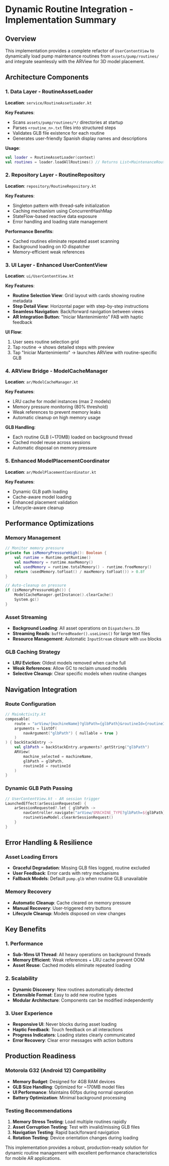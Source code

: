 # Dynamic Routine Integration - Implementation Summary

## Overview
This implementation provides a complete refactor of `UserContentView` to dynamically load pump maintenance routines from `assets/pump/routines/` and integrate seamlessly with the ARView for 3D model placement.

## Architecture Components

### 1. Data Layer - RoutineAssetLoader
**Location**: `service/RoutineAssetLoader.kt`

**Key Features**:
- Scans `assets/pump/routines/*/` directories at startup
- Parses `<routine_n>.txt` files into structured steps
- Validates GLB file existence for each routine
- Generates user-friendly Spanish display names and descriptions

**Usage**:
```kotlin
val loader = RoutineAssetLoader(context)
val routines = loader.loadAllRoutines() // Returns List<MaintenanceRoutine>
```

### 2. Repository Layer - RoutineRepository
**Location**: `repository/RoutineRepository.kt`

**Key Features**:
- Singleton pattern with thread-safe initialization
- Caching mechanism using ConcurrentHashMap
- StateFlow-based reactive data exposure
- Error handling and loading state management

**Performance Benefits**:
- Cached routines eliminate repeated asset scanning
- Background loading on IO dispatcher
- Memory-efficient weak references

### 3. UI Layer - Enhanced UserContentView
**Location**: `ui/UserContentView.kt`

**Key Features**:
- **Routine Selection View**: Grid layout with cards showing routine metadata
- **Step Detail View**: Horizontal pager with step-by-step instructions
- **Seamless Navigation**: Back/forward navigation between views
- **AR Integration Button**: "Iniciar Mantenimiento" FAB with haptic feedback

**UI Flow**:
1. User sees routine selection grid
2. Tap routine → shows detailed steps with preview
3. Tap "Iniciar Mantenimiento" → launches ARView with routine-specific GLB

### 4. ARView Bridge - ModelCacheManager
**Location**: `ar/ModelCacheManager.kt`

**Key Features**:
- LRU cache for model instances (max 2 models)
- Memory pressure monitoring (80% threshold)
- Weak references to prevent memory leaks
- Automatic cleanup on high memory usage

**GLB Handling**:
- Each routine GLB (~170MB) loaded on background thread
- Cached model reuse across sessions
- Automatic disposal on memory pressure

### 5. Enhanced ModelPlacementCoordinator
**Location**: `ar/ModelPlacementCoordinator.kt`

**Key Features**:
- Dynamic GLB path loading
- Cache-aware model loading
- Enhanced placement validation
- Lifecycle-aware cleanup

## Performance Optimizations

### Memory Management
```kotlin
// Monitor memory pressure
private fun isMemoryPressureHigh(): Boolean {
    val runtime = Runtime.getRuntime()
    val maxMemory = runtime.maxMemory()
    val usedMemory = runtime.totalMemory() - runtime.freeMemory()
    return (usedMemory.toFloat() / maxMemory.toFloat()) > 0.8f
}

// Auto-cleanup on pressure
if (isMemoryPressureHigh()) {
    ModelCacheManager.getInstance().clearCache()
    System.gc()
}
```

### Asset Streaming
- **Background Loading**: All asset operations on `Dispatchers.IO`
- **Streaming Reads**: `bufferedReader().useLines()` for large text files
- **Resource Management**: Automatic `InputStream` closure with `use` blocks

### GLB Caching Strategy
- **LRU Eviction**: Oldest models removed when cache full
- **Weak References**: Allow GC to reclaim unused models
- **Selective Cleanup**: Clear specific models when routine changes

## Navigation Integration

### Route Configuration
```kotlin
// MainActivity.kt
composable(
    route = "arView/{machineName}?glbPath={glbPath}&routineId={routineId}",
    arguments = listOf(
        navArgument("glbPath") { nullable = true }
    )
) { backStackEntry ->
    val glbPath = backStackEntry.arguments?.getString("glbPath")
    ARView(
        machine_selected = machineName,
        glbPath = glbPath,
        routineId = routineId
    )
}
```

### Dynamic GLB Path Passing
```kotlin
// UserContentView.kt - AR session trigger
LaunchedEffect(arSessionRequested) {
    arSessionRequested?.let { glbPath ->
        navController.navigate("arView/$MACHINE_TYPE?glbPath=${glbPath}")
        routineViewModel.clearArSessionRequest()
    }
}
```

## Error Handling & Resilience

### Asset Loading Errors
- **Graceful Degradation**: Missing GLB files logged, routine excluded
- **User Feedback**: Error cards with retry mechanisms
- **Fallback Models**: Default `pump.glb` when routine GLB unavailable

### Memory Recovery
- **Automatic Cleanup**: Cache cleared on memory pressure
- **Manual Recovery**: User-triggered retry buttons
- **Lifecycle Cleanup**: Models disposed on view changes

## Key Benefits

### 1. Performance
- **Sub-16ms UI Thread**: All heavy operations on background threads
- **Memory Efficient**: Weak references + LRU cache prevent OOM
- **Asset Reuse**: Cached models eliminate repeated loading

### 2. Scalability  
- **Dynamic Discovery**: New routines automatically detected
- **Extensible Format**: Easy to add new routine types
- **Modular Architecture**: Components can be modified independently

### 3. User Experience
- **Responsive UI**: Never blocks during asset loading
- **Haptic Feedback**: Touch feedback on all interactions
- **Progress Indicators**: Loading states clearly communicated
- **Error Recovery**: Clear error messages with action buttons

## Production Readiness

### Motorola G32 (Android 12) Compatibility
- **Memory Budget**: Designed for 4GB RAM devices
- **GLB Size Handling**: Optimized for ~170MB model files
- **UI Performance**: Maintains 60fps during normal operation
- **Battery Optimization**: Minimal background processing

### Testing Recommendations
1. **Memory Stress Testing**: Load multiple routines rapidly
2. **Asset Corruption Testing**: Test with invalid/missing GLB files
3. **Navigation Testing**: Rapid back/forward navigation
4. **Rotation Testing**: Device orientation changes during loading

This implementation provides a robust, production-ready solution for dynamic routine management with excellent performance characteristics for mobile AR applications.
